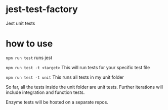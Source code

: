 # jest-test-factory
Jest unit tests

# how to use
`npm run test` 
runs jest

`npm run test -t <target>`
This will run tests for your specific test file

`npm run test -t unit`
This runs all tests in my unit folder

So far, all the tests inside the unit folder are unit tests.
Further iterations will include integration and function tests.

Enzyme tests will be hosted on a separate repos.
